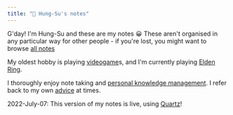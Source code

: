 ```yaml
---
title: "🐨 Hung-Su's notes"
---
```


G'day! I'm Hung-Su and these are my notes 😀 These aren't organised in any particular way for other people - if you're lost, you might want to browse [all notes](/notes)

My oldest hobby is playing [videogame](notes/videogame)s, and I'm currently playing [Elden Ring](notes/Elden%20Ring).

I thoroughly enjoy note taking and [personal knowledge management](notes/PKM). I refer back to my own [advice](/tags/advice) at times.

2022-July-07: This version of my notes is live, using [Quartz](notes/Quartz%20by%20Jacky)! 